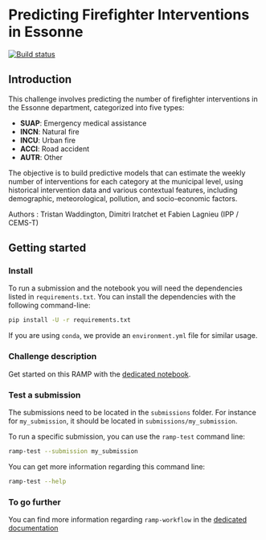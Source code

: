 # Predicting Firefighter Interventions in Essonne

[![Build status](https://github.com/ramp-kits/template-kit/actions/workflows/test.yml/badge.svg)](https://github.com/ramp-kits/template-kit/actions/workflows/test.yml)


## Introduction

This challenge involves predicting the number of firefighter interventions in the Essonne department, categorized into five types: 
- **SUAP**: Emergency medical assistance
- **INCN**: Natural fire
- **INCU**: Urban fire
- **ACCI**: Road accident
- **AUTR**: Other

The objective is to build predictive models that can estimate the weekly number of interventions for each category at the municipal level, using historical intervention data and various contextual features, including demographic, meteorological, pollution, and socio-economic factors.


Authors : Tristan Waddington, Dimitri Iratchet et Fabien Lagnieu
(IPP / CEMS-T)

## Getting started

### Install

To run a submission and the notebook you will need the dependencies listed
in `requirements.txt`. You can install the dependencies with the
following command-line:

```bash
pip install -U -r requirements.txt
```

If you are using `conda`, we provide an `environment.yml` file for similar
usage.

### Challenge description

Get started on this RAMP with the
[dedicated notebook](https://github.com/ramp-kits/map_estimation/blob/main/map_estimation_starting_kit.ipynb).

### Test a submission

The submissions need to be located in the `submissions` folder. For instance
for `my_submission`, it should be located in `submissions/my_submission`.

To run a specific submission, you can use the `ramp-test` command line:

```bash
ramp-test --submission my_submission
```

You can get more information regarding this command line:

```bash
ramp-test --help
```

### To go further

You can find more information regarding `ramp-workflow` in the
[dedicated documentation](https://paris-saclay-cds.github.io/ramp-docs/ramp-workflow/stable/using_kits.html)
